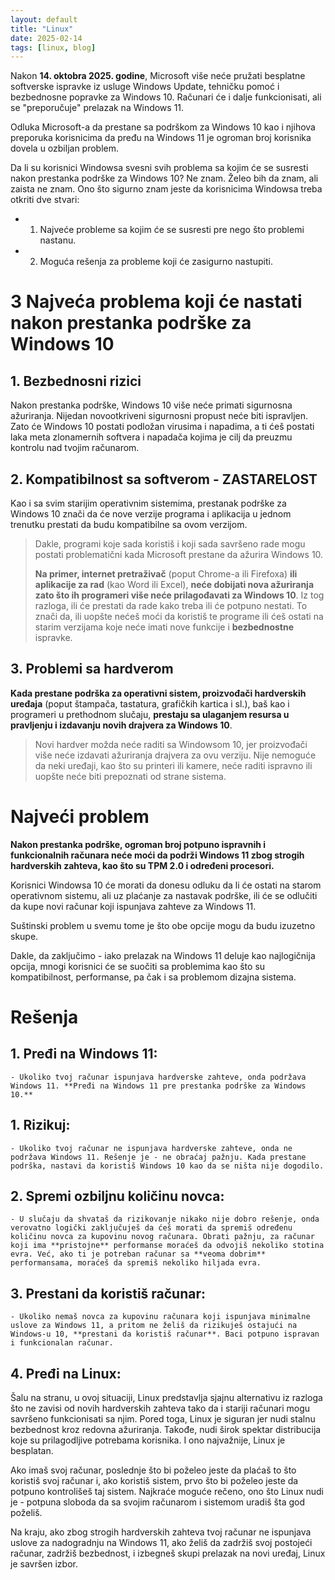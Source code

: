 ```yaml
---
layout: default
title: "Linux"
date: 2025-02-14
tags: [linux, blog]
---
```


Nakon **14. oktobra 2025. godine**, Microsoft više neće pružati besplatne softverske ispravke iz usluge Windows Update, tehničku pomoć i bezbednosne popravke za Windows 10. Računari će i dalje funkcionisati, ali se "preporučuje" prelazak na Windows 11.

Odluka Microsoft-a da prestane sa podrškom za Windows 10 kao i njihova preporuka korisnicima da pređu na Windows 11 je ogroman broj korisnika dovela u ozbiljan problem. 

Da li su korisnici Windowsa svesni svih problema sa kojim će se susresti nakon prestanka podrške za Windows 10? Ne znam. Želeo bih da znam, ali zaista ne znam. Ono što sigurno znam jeste da korisnicima Windowsa treba otkriti dve stvari:

- 1. Najveće probleme sa kojim će se susresti pre nego što problemi nastanu. 
- 2. Moguća rešenja za probleme koji će zasigurno nastupiti. 

# 3 Najveća problema koji će nastati nakon prestanka podrške za Windows 10

## 1. **Bezbednosni rizici**
Nakon prestanka podrške, Windows 10 više neće primati sigurnosna ažuriranja. Nijedan novootkriveni sigurnosni propust neće biti ispravljen. Zato će Windows 10 postati podložan virusima i napadima, a ti ćeš postati laka meta zlonamernih softvera i napadača kojima je cilj da preuzmu kontrolu nad tvojim računarom.

## 2. **Kompatibilnost sa softverom - ZASTARELOST**
Kao i sa svim starijim operativnim sistemima, prestanak podrške za Windows 10 znači da će nove verzije programa i aplikacija u jednom trenutku prestati da budu kompatibilne sa ovom verzijom.

> Dakle, programi koje sada koristiš i koji sada savršeno rade mogu postati problematični kada Microsoft prestane da ažurira Windows 10.
> 
> **Na primer, internet pretraživač** (poput Chrome-a ili Firefoxa) **ili aplikacije za rad** (kao Word ili Excel), **neće dobijati nova ažuriranja zato što ih programeri više neće prilagođavati za Windows 10**. Iz tog razloga, ili će prestati da rade kako treba ili će potpuno nestati. To znači da, ili uopšte nećeš moći da koristiš te programe ili ćeš ostati na starim verzijama koje neće imati nove funkcije i **bezbednostne** ispravke.


## 3. **Problemi sa hardverom**
**Kada prestane podrška za operativni sistem, proizvođači hardverskih uređaja** (poput štampača, tastatura, grafičkih kartica i sl.), baš kao i programeri u prethodnom slučaju, **prestaju sa ulaganjem resursa u pravljenju i izdavanju novih drajvera za Windows 10**.

> Novi hardver možda neće raditi sa Windowsom 10, jer proizvođači više neće izdavati ažuriranja drajvera za ovu verziju. Nije nemoguće da neki uređaji, kao što su printeri ili kamere, neće raditi ispravno ili uopšte neće biti prepoznati od strane sistema.

# Najveći problem

**Nakon prestanka podrške, ogroman broj potpuno ispravnih i funkcionalnih računara neće moći da podrži Windows 11 zbog strogih hardverskih zahteva, kao što su TPM 2.0 i određeni procesori.**

Korisnici Windowsa 10 će morati da donesu odluku da li će ostati na starom operativnom sistemu, ali uz plaćanje za nastavak podrške, ili će se odlučiti da kupe novi računar koji ispunjava zahteve za Windows 11. 

Suštinski problem u svemu tome je što obe opcije mogu da budu izuzetno skupe.

Dakle, da zaključimo - iako prelazak na Windows 11 deluje kao najlogičnija opcija, mnogi korisnici će se suočiti sa problemima kao što su kompatibilnost, performanse, pa čak i sa problemom dizajna sistema.

# Rešenja

## 1. **Pređi na Windows 11:**
    - Ukoliko tvoj računar ispunjava hardverske zahteve, onda podržava Windows 11. **Pređi na Windows 11 pre prestanka podrške za Windows 10.**

## 1. **Rizikuj:**
    - Ukoliko tvoj računar ne ispunjava hardverske zahteve, onda ne podržava Windows 11. Rešenje je - ne obraćaj pažnju. Kada prestane podrška, nastavi da koristiš Windows 10 kao da se ništa nije dogodilo.

## 2. **Spremi ozbiljnu količinu novca:**
    - U slučaju da shvataš da rizikovanje nikako nije dobro rešenje, onda verovatno logički zaključuješ da ćeš morati da spremiš određenu količinu novca za kupovinu novog računara. Obrati pažnju, za računar koji ima **pristojne** performanse moraćeš da odvojiš nekoliko stotina evra. Već, ako ti je potreban računar sa **veoma dobrim** performansama, moraćeš da spremiš nekoliko hiljada evra.

## 3. **Prestani da koristiš računar:**
    - Ukoliko nemaš novca za kupovinu računara koji ispunjava minimalne uslove za Windows 11, a pritom ne želiš da rizikuješ ostajući na Windows-u 10, **prestani da koristiš računar**. Baci potpuno ispravan i funkcionalan računar.


## 4. **Pređi na Linux:**

Šalu na stranu, u ovoj situaciji, Linux predstavlja sjajnu alternativu iz razloga što ne zavisi od novih hardverskih zahteva tako da i stariji računari mogu savršeno funkcionisati sa njim. Pored toga, Linux je siguran jer nudi stalnu bezbednost kroz redovna ažuriranja. Takođe, nudi širok spektar distribucija koje su prilagodljive potrebama korisnika. I ono najvažnije, Linux je besplatan. 

Ako imaš svoj računar, poslednje što bi poželeo jeste da plaćaš to što koristiš svoj računar i, ako koristiš sistem, prvo što bi poželeo jeste da potpuno kontrolišeš taj sistem. Najkraće moguće rečeno, ono što Linux nudi je - potpuna sloboda da sa svojim računarom i sistemom uradiš šta god poželiš.

Na kraju, ako zbog strogih hardverskih zahteva tvoj računar ne ispunjava uslove za nadogradnju na Windows 11, ako želiš da zadržiš svoj postojeći računar, zadržiš bezbednost, i izbegneš skupi prelazak na novi uređaj, Linux je savršen izbor.
